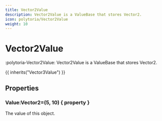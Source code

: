 ```yaml
---
title: Vector2Value
description: Vector2Value is a ValueBase that stores Vector2.
icon: polytoria/Vector2Value
weight: 10
---
```


# Vector2Value

:polytoria-Vector2Value: Vector2Value is a ValueBase that stores Vector2.

{{ inherits("Vector3Value") }}

## Properties

### Value:Vector2=(5, 10) { property }

The value of this object.
